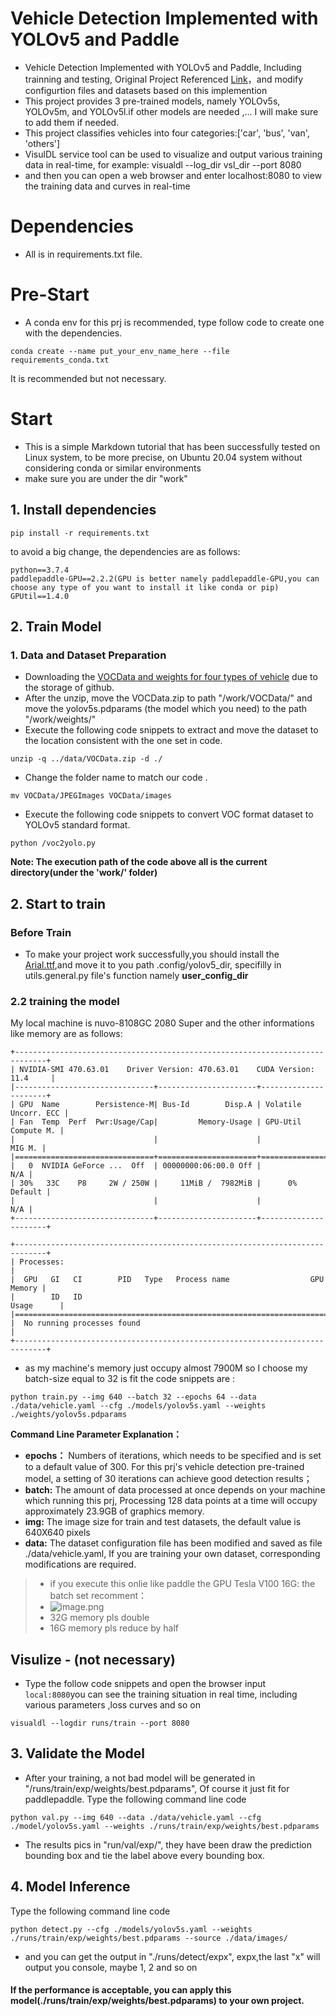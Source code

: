 # Vehicle Detection Implemented with YOLOv5 and Paddle
* Vehicle Detection Implemented with YOLOv5 and Paddle, Including trainning and testing, Original Project Referenced [Link](https://github.com/GuoQuanhao/YOLOv5-Paddle)，and modify configurtion files and datasets based on this implemention
* This project provides 3 pre-trained models, namely YOLOv5s, YOLOv5m, and YOLOv5l.if other models are needed ,... I will make sure to add them if needed.
* This project classifies vehicles into four categories:['car', 'bus', 'van', 'others']
* VisulDL service tool can be used to visualize and output various training data in real-time, for example: visualdl --log_dir vsl_dir --port 8080 
* and then you can open a web browser and enter localhost:8080 to view the training data and curves in real-time

# Dependencies
* All is in requirements.txt file.
# Pre-Start
* A conda env for this prj is recommended, type follow code to create one with the dependencies.
```shell
conda create --name put_your_env_name_here --file requirements_conda.txt
```
It is recommended but not necessary.
# Start
* This is a simple Markdown tutorial that has been successfully tested on Linux  system, to be more precise, on Ubuntu 20.04 system without considering conda or similar environments
* make sure you are under the dir "work"
## 1. Install dependencies
```angular2html
pip install -r requirements.txt 
```
to avoid a big change, the dependencies are as follows:
```angular2html
python==3.7.4
paddlepaddle-GPU==2.2.2(GPU is better namely paddlepaddle-GPU,you can choose any type of you want to install it like conda or pip)
GPUtil==1.4.0
```

## 2. Train Model
### 1. Data and Dataset Preparation
* Downloading the [VOCData and weights for four types of vehicle](https://pan.baidu.com/s/1g9iPMoem3XJkQC1gdUW23g?pwd=8mw3) due to the storage of github.
* After the unzip, move the VOCData.zip to path "/work/VOCData/" and move the yolov5s.pdparams (the model which you need) to the path "/work/weights/"
* Execute the following code snippets to extract and move the dataset to the location consistent with the one set in code.
```commandline
unzip -q ../data/VOCData.zip -d ./
```
* Change the folder name to match our code .
```commandline
mv VOCData/JPEGImages VOCData/images
```
* Execute the following code snippets to convert VOC format dataset to YOLOv5 standard format.
```angular2html
python /voc2yolo.py
```
**Note: The execution path of the code above all is the current directory(under the 'work/' folder)**

## 2. Start to train
### Before Train
* To make your project work successfully,you should install the [Arial.ttf](https://github.com/GuoQuanhao/YOLOv5-Paddle/releases/download/v1.0/Arial.ttf),and move it to you path .config/yolov5_dir, specifilly in utils.general.py file's function namely **user_config_dir**
### 2.2 training the model
My local machine is nuvo-8108GC 2080 Super and the other informations like memory are as follows:
```
+-----------------------------------------------------------------------------+
| NVIDIA-SMI 470.63.01    Driver Version: 470.63.01    CUDA Version: 11.4     |
|-------------------------------+----------------------+----------------------+
| GPU  Name        Persistence-M| Bus-Id        Disp.A | Volatile Uncorr. ECC |
| Fan  Temp  Perf  Pwr:Usage/Cap|         Memory-Usage | GPU-Util  Compute M. |
|                               |                      |               MIG M. |
|===============================+======================+======================|
|   0  NVIDIA GeForce ...  Off  | 00000000:06:00.0 Off |                  N/A |
| 30%   33C    P8     2W / 250W |     11MiB /  7982MiB |      0%      Default |
|                               |                      |                  N/A |
+-------------------------------+----------------------+----------------------+
                                                                               
+-----------------------------------------------------------------------------+
| Processes:                                                                  |
|  GPU   GI   CI        PID   Type   Process name                  GPU Memory |
|        ID   ID                                                   Usage      |
|=============================================================================|
|  No running processes found                                                 |
+-----------------------------------------------------------------------------+
```
* as my machine's memory just occupy almost 7900M so I choose my batch-size equal to 32 is fit
the code snippets are :
```commandline
python train.py --img 640 --batch 32 --epochs 64 --data ./data/vehicle.yaml --cfg ./models/yolov5s.yaml --weights ./weights/yolov5s.pdparams
```

**Command Line Parameter Explanation：**
* **epochs：** Numbers of iterations, which needs to be specified and is set to a default value of 300. For this prj's vehicle detection pre-trained model, a setting of 30 iterations can achieve good detection results；
* **batch:** The amount of data processed at once depends on your machine which running this prj, Processing 128 data points at a time will occupy approximately 23.9GB of graphics memory.
* **img:** The image size for train and test datasets, the default value is 640X640 pixels
* **data:** The dataset configuration file has been modified and saved as file ./data/vehicle.yaml, If you are training your own dataset, corresponding modifications are required.


> * if you execute this onlie like paddle the GPU Tesla V100 16G: the batch set recomment：
> * ![image.png](https://s1.ax1x.com/2022/05/02/OiT3RS.png)
> * 32G memory pls double
> * 16G memory pls reduce by half

## Visulize - (not necessary)
* Type the follow code snippets and open the browser input ```local:8080```you can see the training situation in real time, including various parameters ,loss curves and so on
```commandline
visualdl --logdir runs/train --port 8080
```

## 3. Validate the Model
* After your training, a not bad model will be generated in "/runs/train/exp/weights/best.pdparams", Of course it just fit for paddlepaddle.
Type the following command line code 
```commandline
python val.py --img 640 --data ./data/vehicle.yaml --cfg ./model/yolov5s.yaml --weights ./runs/train/exp/weights/best.pdparams
```
* The results pics in "run/val/exp/", they have been draw the prediction bounding box and tie the label above every bounding box.
## 4. Model Inference
Type the following command line code 
```commandline
python detect.py --cfg ./models/yolov5s.yaml --weights ./runs/train/exp/weights/best.pdparams --source ./data/images/
```
* and you can get the output in "./runs/detect/expx", expx,the last "x" will output you console, maybe 1,  2 and so on
#### If the performance is acceptable, you can apply this model(./runs/train/exp/weights/best.pdparams) to your own project.